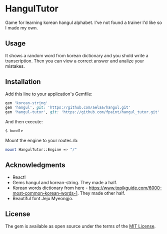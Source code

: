 # HangulTutor
Game for learning korean hangul alphabet. I've not found a trainer I'd like so I made my own. 

## Usage
It shows a random word from korean dictionary and you shold write a transcription. Then you can view a correct answer and analize your mistakes. 

## Installation
Add this line to your application's Gemfile:

```ruby
gem 'korean-string'
gem 'hangul', git: 'https://github.com/aelaa/hangul.git'
gem 'hangul-tutor', git: 'https://github.com/fpaint/hangul_tutor.git'
```

And then execute:
```bash
$ bundle
```

Mount the engine to your routes.rb:
```bash
mount HangulTutor::Engine => "/"
```

## Acknowledgments
* React!
* Gems hangul and korean-string. They made a half. 
* Korean words dictionary from here - https://www.topikguide.com/6000-most-common-korean-words-1. They made other half.
* Beautiful font Jeju Myeongjo.

## License
The gem is available as open source under the terms of the [MIT License](http://opensource.org/licenses/MIT).
